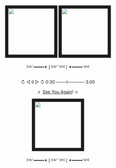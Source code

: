 <p align="center">
<a title="TITLE OF IMAGE" href=LINK TO SOMETHING><img src="https://file.garden/Zuz0EFGrRwegVsDI/pony-town-erm-kiss-blinking-padded-4x.gif" width="150" height="150" border="10"/ ></a>
<a title="TITLE OF IMAGE" href=LINK TO SOMETHING><img src="https://file.garden/Zuz0EFGrRwegVsDI/pony-town-erm-kiss-blinking-padded-4x%20(1).gif" width="150" height="150" border="10"/ ></a>
<p align="center">༻━━━━✦❘༻༺❘✦━━━━༺
  
<p align="center">↻ ◁ II ▷ ↺ 0:30 ───ㅇ───── 3:00
  <p align="center">
<p align="center">♬ <a href="
https://open.spotify.com/track/7KA4W4McWYRpgf0fWsJZWB?si=5bbec20fb0414ab3">See You Again</a>! ♬
<p align="center">
<a title="TITLE OF IMAGE" href=LINK TO SOMETHING><img src="https://file.garden/Zuz0EFGrRwegVsDI/Screenshot%202024-09-20%20004421.png" width="150" height="150" border="10"/ ></a>


  <p align="center">༻━━━━✦❘༻༺❘✦━━━━༺
